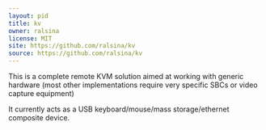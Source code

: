```yaml
---
layout: pid
title: kv
owner: ralsina
license: MIT
site: https://github.com/ralsina/kv
source: https://github.com/ralsina/kv
---
```

This is a complete remote KVM solution aimed at working with generic hardware (most other implementations require very specific SBCs or video capture equipment)

It currently acts as a USB keyboard/mouse/mass storage/ethernet composite device.
